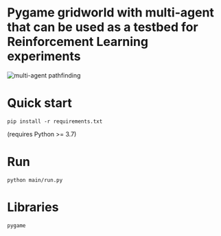# Pygame gridworld with multi-agent that can be used as a testbed for Reinforcement Learning experiments

![multi-agent pathfinding](https://user-images.githubusercontent.com/11593313/122501336-65acff80-cfec-11eb-8b66-19cbb021e446.gif)

# Quick start
`pip install -r requirements.txt`

(requires Python >= 3.7)

# Run
`python main/run.py`

# Libraries

`pygame`

